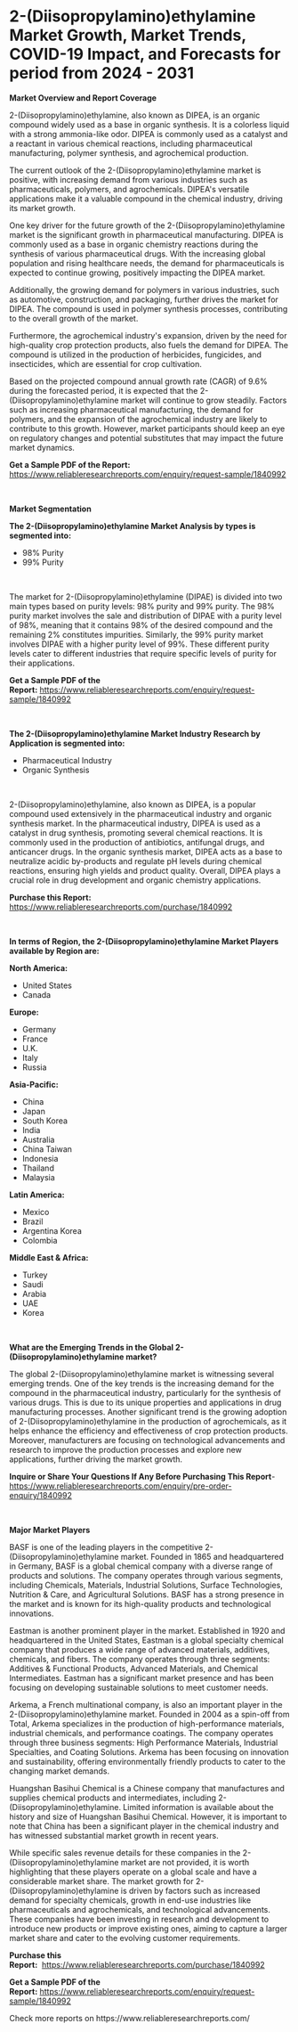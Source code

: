 <p><h1>2-(Diisopropylamino)ethylamine Market Growth, Market Trends, COVID-19 Impact, and Forecasts for period from 2024 - 2031</h1></p><p><strong>Market Overview and Report Coverage</strong></p>
<p><p>2-(Diisopropylamino)ethylamine, also known as DIPEA, is an organic compound widely used as a base in organic synthesis. It is a colorless liquid with a strong ammonia-like odor. DIPEA is commonly used as a catalyst and a reactant in various chemical reactions, including pharmaceutical manufacturing, polymer synthesis, and agrochemical production.</p><p>The current outlook of the 2-(Diisopropylamino)ethylamine market is positive, with increasing demand from various industries such as pharmaceuticals, polymers, and agrochemicals. DIPEA's versatile applications make it a valuable compound in the chemical industry, driving its market growth.</p><p>One key driver for the future growth of the 2-(Diisopropylamino)ethylamine market is the significant growth in pharmaceutical manufacturing. DIPEA is commonly used as a base in organic chemistry reactions during the synthesis of various pharmaceutical drugs. With the increasing global population and rising healthcare needs, the demand for pharmaceuticals is expected to continue growing, positively impacting the DIPEA market.</p><p>Additionally, the growing demand for polymers in various industries, such as automotive, construction, and packaging, further drives the market for DIPEA. The compound is used in polymer synthesis processes, contributing to the overall growth of the market.</p><p>Furthermore, the agrochemical industry's expansion, driven by the need for high-quality crop protection products, also fuels the demand for DIPEA. The compound is utilized in the production of herbicides, fungicides, and insecticides, which are essential for crop cultivation.</p><p>Based on the projected compound annual growth rate (CAGR) of 9.6% during the forecasted period, it is expected that the 2-(Diisopropylamino)ethylamine market will continue to grow steadily. Factors such as increasing pharmaceutical manufacturing, the demand for polymers, and the expansion of the agrochemical industry are likely to contribute to this growth. However, market participants should keep an eye on regulatory changes and potential substitutes that may impact the future market dynamics.</p></p>
<p><strong>Get a Sample PDF of the Report:</strong> <a href="https://www.reliableresearchreports.com/enquiry/request-sample/1840992">https://www.reliableresearchreports.com/enquiry/request-sample/1840992</a></p>
<p>&nbsp;</p>
<p><strong>Market Segmentation</strong></p>
<p><strong>The 2-(Diisopropylamino)ethylamine Market Analysis by types is segmented into:</strong></p>
<p><ul><li>98% Purity</li><li>99% Purity</li></ul></p>
<p>&nbsp;</p>
<p><p>The market for 2-(Diisopropylamino)ethylamine (DIPAE) is divided into two main types based on purity levels: 98% purity and 99% purity. The 98% purity market involves the sale and distribution of DIPAE with a purity level of 98%, meaning that it contains 98% of the desired compound and the remaining 2% constitutes impurities. Similarly, the 99% purity market involves DIPAE with a higher purity level of 99%. These different purity levels cater to different industries that require specific levels of purity for their applications.</p></p>
<p><strong>Get a Sample PDF of the Report:</strong>&nbsp;<a href="https://www.reliableresearchreports.com/enquiry/request-sample/1840992">https://www.reliableresearchreports.com/enquiry/request-sample/1840992</a></p>
<p>&nbsp;</p>
<p><strong>The 2-(Diisopropylamino)ethylamine Market Industry Research by Application is segmented into:</strong></p>
<p><ul><li>Pharmaceutical Industry</li><li>Organic Synthesis</li></ul></p>
<p>&nbsp;</p>
<p><p>2-(Diisopropylamino)ethylamine, also known as DIPEA, is a popular compound used extensively in the pharmaceutical industry and organic synthesis market. In the pharmaceutical industry, DIPEA is used as a catalyst in drug synthesis, promoting several chemical reactions. It is commonly used in the production of antibiotics, antifungal drugs, and anticancer drugs. In the organic synthesis market, DIPEA acts as a base to neutralize acidic by-products and regulate pH levels during chemical reactions, ensuring high yields and product quality. Overall, DIPEA plays a crucial role in drug development and organic chemistry applications.</p></p>
<p><strong>Purchase this Report:</strong>&nbsp; <a href="https://www.reliableresearchreports.com/purchase/1840992">https://www.reliableresearchreports.com/purchase/1840992</a></p>
<p>&nbsp;</p>
<p><strong>In terms of Region, the 2-(Diisopropylamino)ethylamine Market Players available by Region are:</strong></p>
<p>
    <p> <strong> North America: </strong>
        <ul>
            <li>United States</li>
            <li>Canada</li>
        </ul>
        </p> 
    <p> <strong> Europe: </strong>
        <ul>
            <li>Germany</li>
            <li>France</li>
            <li>U.K.</li>
            <li>Italy</li>
            <li>Russia</li>
        </ul>
        </p> 
    <p> <strong> Asia-Pacific: </strong>
        <ul>
            <li>China</li>
            <li>Japan</li>
            <li>South Korea</li>
            <li>India</li>
            <li>Australia</li>
            <li>China Taiwan</li>
            <li>Indonesia</li>
            <li>Thailand</li>
            <li>Malaysia</li>
        </ul>
        </p> 
    <p> <strong> Latin America: </strong>
        <ul>
            <li>Mexico</li>
            <li>Brazil</li>
            <li>Argentina Korea</li>
            <li>Colombia</li>
        </ul>
        </p> 
    <p> <strong> Middle East & Africa: </strong>
        <ul>
            <li>Turkey</li>
            <li>Saudi</li>
            <li>Arabia</li>
            <li>UAE</li>
            <li>Korea</li>
        </ul>
    </p>
    </p>
<p>&nbsp;</p>
<p><strong>What are the Emerging Trends in the Global 2-(Diisopropylamino)ethylamine market?</strong></p>
<p><p>The global 2-(Diisopropylamino)ethylamine market is witnessing several emerging trends. One of the key trends is the increasing demand for the compound in the pharmaceutical industry, particularly for the synthesis of various drugs. This is due to its unique properties and applications in drug manufacturing processes. Another significant trend is the growing adoption of 2-(Diisopropylamino)ethylamine in the production of agrochemicals, as it helps enhance the efficiency and effectiveness of crop protection products. Moreover, manufacturers are focusing on technological advancements and research to improve the production processes and explore new applications, further driving the market growth.</p></p>
<p><strong>Inquire or Share Your Questions If Any Before Purchasing This Report</strong>- <a href="https://www.reliableresearchreports.com/enquiry/pre-order-enquiry/1840992">https://www.reliableresearchreports.com/enquiry/pre-order-enquiry/1840992</a></p>
<p>&nbsp;</p>
<p><strong>Major Market Players</strong></p>
<p><p>BASF is one of the leading players in the competitive 2-(Diisopropylamino)ethylamine market. Founded in 1865 and headquartered in Germany, BASF is a global chemical company with a diverse range of products and solutions. The company operates through various segments, including Chemicals, Materials, Industrial Solutions, Surface Technologies, Nutrition & Care, and Agricultural Solutions. BASF has a strong presence in the market and is known for its high-quality products and technological innovations.</p><p>Eastman is another prominent player in the market. Established in 1920 and headquartered in the United States, Eastman is a global specialty chemical company that produces a wide range of advanced materials, additives, chemicals, and fibers. The company operates through three segments: Additives & Functional Products, Advanced Materials, and Chemical Intermediates. Eastman has a significant market presence and has been focusing on developing sustainable solutions to meet customer needs.</p><p>Arkema, a French multinational company, is also an important player in the 2-(Diisopropylamino)ethylamine market. Founded in 2004 as a spin-off from Total, Arkema specializes in the production of high-performance materials, industrial chemicals, and performance coatings. The company operates through three business segments: High Performance Materials, Industrial Specialties, and Coating Solutions. Arkema has been focusing on innovation and sustainability, offering environmentally friendly products to cater to the changing market demands.</p><p>Huangshan Basihui Chemical is a Chinese company that manufactures and supplies chemical products and intermediates, including 2-(Diisopropylamino)ethylamine. Limited information is available about the history and size of Huangshan Basihui Chemical. However, it is important to note that China has been a significant player in the chemical industry and has witnessed substantial market growth in recent years.</p><p>While specific sales revenue details for these companies in the 2-(Diisopropylamino)ethylamine market are not provided, it is worth highlighting that these players operate on a global scale and have a considerable market share. The market growth for 2-(Diisopropylamino)ethylamine is driven by factors such as increased demand for specialty chemicals, growth in end-use industries like pharmaceuticals and agrochemicals, and technological advancements. These companies have been investing in research and development to introduce new products or improve existing ones, aiming to capture a larger market share and cater to the evolving customer requirements.</p></p>
<p><strong>Purchase this Report:</strong>&nbsp;&nbsp;<a href="https://www.reliableresearchreports.com/purchase/1840992">https://www.reliableresearchreports.com/purchase/1840992</a></p>
<p></p>
<p><strong>Get a Sample PDF of the Report:</strong>&nbsp;<a href="https://www.reliableresearchreports.com/enquiry/request-sample/1840992">https://www.reliableresearchreports.com/enquiry/request-sample/1840992</a></p>
<p>Check more reports on https://www.reliableresearchreports.com/</p>